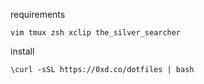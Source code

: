 requirements	

    vim tmux zsh xclip the_silver_searcher

install

    \curl -sSL https://0xd.co/dotfiles | bash
